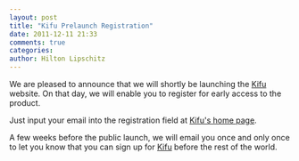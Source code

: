 ```yaml
---
layout: post
title: "Kifu Prelaunch Registration"
date: 2011-12-11 21:33
comments: true
categories: 
author: Hilton Lipschitz
---
```


We are pleased to announce that we will shortly be launching the [Kifu](http://www.kifuapp.com) website. On that day, we will enable you to register for early access to the product.

Just input your email into the registration field at [Kifu's home page](http://www.kifuapp.com). 

A few weeks before the public launch, we will email you once and only once to let you know that you can sign up for [Kifu](http://www.kifuapp.com) before the rest of the world.
